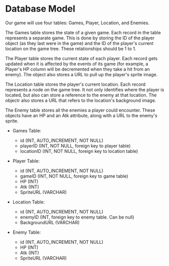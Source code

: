 # Database Model

Our game will use four tables: Games, Player, Location, and Enemies.

The Games table stores the state of a given game. Each record in the table represents a separate game. This is done by storing the ID of the player object (as they last were in the game) and the ID of the player's current location on the game tree. These relationships should be 1 to 1.

The Player table stores the current state of each player. Each record gets updated when it is affected by the events of its game (for example, a Player's HP column will be decremented when they take a hit from an enemy). The object also stores a URL to pull up the player's sprite image.

The Location table stores the player's current location. Each record represents a node on the game tree. It not only identifies where the player is located, but also can store a reference to the enemy at that location. The objectr also stores a URL that refers to the location's background image.

The Enemy table stores all the enemies a player could encounter. These objects have an HP and an Atk attribute, along with a URL to the enemy's sprite.

- Games Table:
    - id (INT, AUTO_INCREMENT, NOT NULL)
    - playerID (INT, NOT NULL, foreign key to player table)
    - locationID (INT, NOT NULL, foreign key to location table)

- Player Table:
    - id (INT, AUTO_INCREMENT, NOT NULL)
    - gameID (INT, NOT NULL, foreign key to game table)
    - HP (INT)
    - Atk (INT)
    - SpriteURL (VARCHAR)

- Location Table:
    - id (INT, AUTO_INCREMENT, NOT NULL)
    - enemyID (INT, foreign key to enemy table. Can be null)
    - BackgroundURL (VARCHAR)

- Enemy Table:
    - id (INT, AUTO_INCREMENT, NOT NULL)
    - HP (INT)
    - Atk (INT)
    - SpriteURL (VARCHAR)